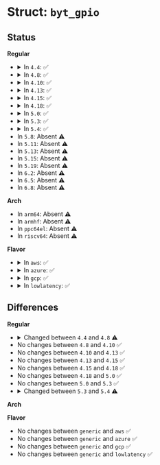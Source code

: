 # Struct: <code>byt_gpio</code>

## Status
<b>Regular</b>
<ul>
<li>
<details>
<summary>In <code>4.4</code>: ✅</summary>

```c
struct byt_gpio {
    struct gpio_chip chip;
    struct platform_device *pdev;
    raw_spinlock_t lock;
    void *reg_base;
    struct pinctrl_gpio_range *range;
    struct byt_gpio_pin_context *saved_context;
};
```
</details>
</li>
<li>
<details>
<summary>In <code>4.8</code>: ✅</summary>

```c
struct byt_gpio {
    struct gpio_chip chip;
    struct platform_device *pdev;
    struct pinctrl_dev *pctl_dev;
    struct pinctrl_desc pctl_desc;
    raw_spinlock_t lock;
    const struct byt_pinctrl_soc_data *soc_data;
    struct byt_community *communities_copy;
    struct byt_gpio_pin_context *saved_context;
};
```
</details>
</li>
<li>
<details>
<summary>In <code>4.10</code>: ✅</summary>

```c
struct byt_gpio {
    struct gpio_chip chip;
    struct platform_device *pdev;
    struct pinctrl_dev *pctl_dev;
    struct pinctrl_desc pctl_desc;
    raw_spinlock_t lock;
    const struct byt_pinctrl_soc_data *soc_data;
    struct byt_community *communities_copy;
    struct byt_gpio_pin_context *saved_context;
};
```
</details>
</li>
<li>
<details>
<summary>In <code>4.13</code>: ✅</summary>

```c
struct byt_gpio {
    struct gpio_chip chip;
    struct platform_device *pdev;
    struct pinctrl_dev *pctl_dev;
    struct pinctrl_desc pctl_desc;
    raw_spinlock_t lock;
    const struct byt_pinctrl_soc_data *soc_data;
    struct byt_community *communities_copy;
    struct byt_gpio_pin_context *saved_context;
};
```
</details>
</li>
<li>
<details>
<summary>In <code>4.15</code>: ✅</summary>

```c
struct byt_gpio {
    struct gpio_chip chip;
    struct platform_device *pdev;
    struct pinctrl_dev *pctl_dev;
    struct pinctrl_desc pctl_desc;
    raw_spinlock_t lock;
    const struct byt_pinctrl_soc_data *soc_data;
    struct byt_community *communities_copy;
    struct byt_gpio_pin_context *saved_context;
};
```
</details>
</li>
<li>
<details>
<summary>In <code>4.18</code>: ✅</summary>

```c
struct byt_gpio {
    struct gpio_chip chip;
    struct platform_device *pdev;
    struct pinctrl_dev *pctl_dev;
    struct pinctrl_desc pctl_desc;
    raw_spinlock_t lock;
    const struct byt_pinctrl_soc_data *soc_data;
    struct byt_community *communities_copy;
    struct byt_gpio_pin_context *saved_context;
};
```
</details>
</li>
<li>
<details>
<summary>In <code>5.0</code>: ✅</summary>

```c
struct byt_gpio {
    struct gpio_chip chip;
    struct platform_device *pdev;
    struct pinctrl_dev *pctl_dev;
    struct pinctrl_desc pctl_desc;
    raw_spinlock_t lock;
    const struct byt_pinctrl_soc_data *soc_data;
    struct byt_community *communities_copy;
    struct byt_gpio_pin_context *saved_context;
};
```
</details>
</li>
<li>
<details>
<summary>In <code>5.3</code>: ✅</summary>

```c
struct byt_gpio {
    struct gpio_chip chip;
    struct platform_device *pdev;
    struct pinctrl_dev *pctl_dev;
    struct pinctrl_desc pctl_desc;
    raw_spinlock_t lock;
    const struct byt_pinctrl_soc_data *soc_data;
    struct byt_community *communities_copy;
    struct byt_gpio_pin_context *saved_context;
};
```
</details>
</li>
<li>
<details>
<summary>In <code>5.4</code>: ✅</summary>

```c
struct byt_gpio {
    struct gpio_chip chip;
    struct platform_device *pdev;
    struct pinctrl_dev *pctl_dev;
    struct pinctrl_desc pctl_desc;
    const struct intel_pinctrl_soc_data *soc_data;
    struct intel_community *communities_copy;
    struct byt_gpio_pin_context *saved_context;
};
```
</details>
</li>
<li>
In <code>5.8</code>: Absent ⚠️
</li>
<li>
In <code>5.11</code>: Absent ⚠️
</li>
<li>
In <code>5.13</code>: Absent ⚠️
</li>
<li>
In <code>5.15</code>: Absent ⚠️
</li>
<li>
In <code>5.19</code>: Absent ⚠️
</li>
<li>
In <code>6.2</code>: Absent ⚠️
</li>
<li>
In <code>6.5</code>: Absent ⚠️
</li>
<li>
In <code>6.8</code>: Absent ⚠️
</li>
</ul>
<b>Arch</b>
<ul>
<li>
In <code>arm64</code>: Absent ⚠️
</li>
<li>
In <code>armhf</code>: Absent ⚠️
</li>
<li>
In <code>ppc64el</code>: Absent ⚠️
</li>
<li>
In <code>riscv64</code>: Absent ⚠️
</li>
</ul>
<b>Flavor</b>
<ul>
<li>
<details>
<summary>In <code>aws</code>: ✅</summary>

```c
struct byt_gpio {
    struct gpio_chip chip;
    struct platform_device *pdev;
    struct pinctrl_dev *pctl_dev;
    struct pinctrl_desc pctl_desc;
    const struct intel_pinctrl_soc_data *soc_data;
    struct intel_community *communities_copy;
    struct byt_gpio_pin_context *saved_context;
};
```
</details>
</li>
<li>
<details>
<summary>In <code>azure</code>: ✅</summary>

```c
struct byt_gpio {
    struct gpio_chip chip;
    struct platform_device *pdev;
    struct pinctrl_dev *pctl_dev;
    struct pinctrl_desc pctl_desc;
    const struct intel_pinctrl_soc_data *soc_data;
    struct intel_community *communities_copy;
    struct byt_gpio_pin_context *saved_context;
};
```
</details>
</li>
<li>
<details>
<summary>In <code>gcp</code>: ✅</summary>

```c
struct byt_gpio {
    struct gpio_chip chip;
    struct platform_device *pdev;
    struct pinctrl_dev *pctl_dev;
    struct pinctrl_desc pctl_desc;
    const struct intel_pinctrl_soc_data *soc_data;
    struct intel_community *communities_copy;
    struct byt_gpio_pin_context *saved_context;
};
```
</details>
</li>
<li>
<details>
<summary>In <code>lowlatency</code>: ✅</summary>

```c
struct byt_gpio {
    struct gpio_chip chip;
    struct platform_device *pdev;
    struct pinctrl_dev *pctl_dev;
    struct pinctrl_desc pctl_desc;
    const struct intel_pinctrl_soc_data *soc_data;
    struct intel_community *communities_copy;
    struct byt_gpio_pin_context *saved_context;
};
```
</details>
</li>
</ul>

## Differences
<b>Regular</b>
<ul>
<li>
<details>
<summary>Changed between <code>4.4</code> and <code>4.8</code> ⚠️</summary>
<ul>
<li>
<b>Field added. </b>
<code>struct pinctrl_dev *pctl_dev</code>
</li>
<li>
<b>Field added. </b>
<code>struct pinctrl_desc pctl_desc</code>
</li>
<li>
<b>Field added. </b>
<code>const struct byt_pinctrl_soc_data *soc_data</code>
</li>
<li>
<b>Field added. </b>
<code>struct byt_community *communities_copy</code>
</li>
<li>
<b>Field removed. </b>
<code>void *reg_base</code>
</li>
<li>
<b>Field removed. </b>
<code>struct pinctrl_gpio_range *range</code>
</li>
</ul>
</details>
</li>
<li>
No changes between <code>4.8</code> and <code>4.10</code> ✅
</li>
<li>
No changes between <code>4.10</code> and <code>4.13</code> ✅
</li>
<li>
No changes between <code>4.13</code> and <code>4.15</code> ✅
</li>
<li>
No changes between <code>4.15</code> and <code>4.18</code> ✅
</li>
<li>
No changes between <code>4.18</code> and <code>5.0</code> ✅
</li>
<li>
No changes between <code>5.0</code> and <code>5.3</code> ✅
</li>
<li>
<details>
<summary>Changed between <code>5.3</code> and <code>5.4</code> ⚠️</summary>
<ul>
<li>
<b>Field removed. </b>
<code>raw_spinlock_t lock</code>
</li>
<li>
<b>Field type changed. </b>
<code>const struct byt_pinctrl_soc_data *soc_data</code> ➡️ <code>const struct intel_pinctrl_soc_data *soc_data</code>
</li>
<li>
<b>Field type changed. </b>
<code>struct byt_community *communities_copy</code> ➡️ <code>struct intel_community *communities_copy</code>
</li>
</ul>
</details>
</li>
</ul>
<b>Arch</b>
<ul>
</ul>
<b>Flavor</b>
<ul>
<li>
No changes between <code>generic</code> and <code>aws</code> ✅
</li>
<li>
No changes between <code>generic</code> and <code>azure</code> ✅
</li>
<li>
No changes between <code>generic</code> and <code>gcp</code> ✅
</li>
<li>
No changes between <code>generic</code> and <code>lowlatency</code> ✅
</li>
</ul>
